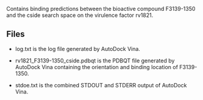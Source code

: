 Contains binding predictions between the bioactive compound F3139-1350 and the cside search space on the virulence factor rv1821.

## Files

- log.txt is the log file generated by AutoDock Vina.

- rv1821_F3139-1350_cside.pdbqt is the PDBQT file generated by AutoDock Vina containing the orientation and binding location of F3139-1350.

- stdoe.txt is the combined STDOUT and STDERR output of AutoDock Vina.

